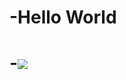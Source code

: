 # -Hello World
# -![](https://qgt-style.oss-cn-hangzhou.aliyuncs.com/newcoursep4/g1/g1-2-2/tenor.gif)
